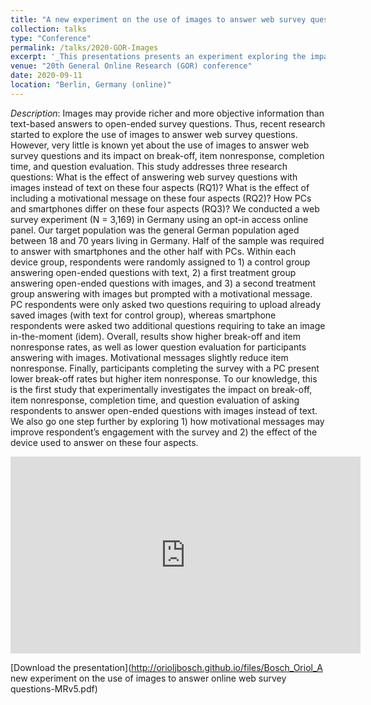 ```yaml
---
title: "A new experiment on the use of images to answer web survey question"
collection: talks
type: "Conference"
permalink: /talks/2020-GOR-Images
excerpt: '_This presentations presents an experiment exploring the impact of using images to answer web survey questions on break-off, item nonresponse, completion time, and question evaluation_ [Read more](https://orioljbosch.github.io/talks/2020-GOR-Images)'
venue: "20th General Online Research (GOR) conference"
date: 2020-09-11
location: "Berlin, Germany (online)"
---
```


_Description_: Images may provide richer and more objective information than text-based answers to open-ended survey questions. Thus, recent research started to explore the use of images to answer web survey questions. However, very little is known yet about the use of images to answer web survey questions and its impact on break-off, item nonresponse, completion time, and question evaluation. This study addresses three research questions: What is the effect of answering web survey questions with images instead of text on these four aspects (RQ1)? What is the effect of including a motivational message on these four aspects (RQ2)? How PCs and smartphones differ on these four aspects (RQ3)? 
We conducted a web survey experiment (N = 3,169) in Germany using an opt-in access online panel. Our target population was the general German population aged between 18 and 70 years living in Germany. Half of the sample was required to answer with smartphones and the other half with PCs. Within each device group, respondents were randomly assigned to 1) a control group answering open-ended questions with text, 2) a first treatment group answering open-ended questions with images, and 3) a second treatment group answering with images but prompted with a motivational message. PC respondents were only asked two questions requiring to upload already saved images (with text for control group), whereas smartphone respondents were asked two additional questions requiring to take an image in-the-moment (idem).
Overall, results show higher break-off and item nonresponse rates, as well as lower question evaluation for participants answering with images. Motivational messages slightly reduce item nonresponse. Finally, participants completing the survey with a PC present lower break-off rates but higher item nonresponse.
To our knowledge, this is the first study that experimentally investigates the impact on break-off, item nonresponse, completion time, and question evaluation of asking respondents to answer open-ended questions with images instead of text. We also go one step further by exploring 1) how motivational messages may improve respondent’s engagement with the survey and 2) the effect of the device used to answer on these four aspects. 

<iframe width="560" height="315" src="https://www.youtube.com/embed/JcNUg8jH3K8" frameborder="0" allow="accelerometer; autoplay; clipboard-write; encrypted-media; gyroscope; picture-in-picture" allowfullscreen></iframe>

[Download the presentation](http://orioljbosch.github.io/files/Bosch_Oriol_A new experiment on the use of images to answer online web survey questions-MRv5.pdf)
